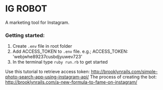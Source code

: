 IG ROBOT
========

A marketing tool for Instagram.

### Getting started: 
1. Create `.env` file in root folder </br>
2. Add ACCESS_TOKEN to `.env` file. e.g.; ACCESS_TOKEN: 'webjwhe89237cusbdjyuwev723' </br>
3. In the terminal type `ruby run.rb` to get started </br>

Use this tutorial to retrieve access token: http://brooklynrails.com/simple-photo-search-app-using-instagram-api/
The process of creating the bot: http://brooklynrails.com/a-new-formula-to-fame-on-instagram/